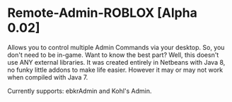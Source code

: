 Remote-Admin-ROBLOX [Alpha 0.02]
===================

Allows you to control multiple Admin Commands via your desktop. So, you don't need to be in-game. Want to know the best part? Well, this doesn't use ANY external libraries. It was created entirely in Netbeans with Java 8, no funky little addons to make life easier. However it may or may not work when compiled with Java 7.

Currently supports: ebkrAdmin and Kohl's Admin.

